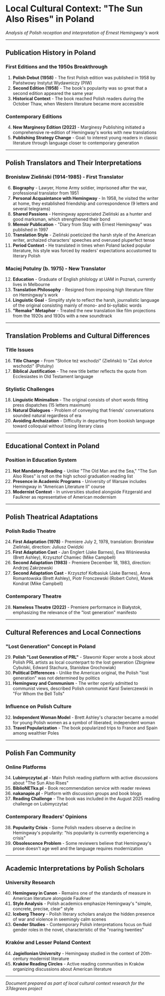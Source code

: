 # Local Cultural Context: "The Sun Also Rises" in Poland

*Analysis of Polish reception and interpretation of Ernest Hemingway's work*

---

## Publication History in Poland

### First Editions and the 1950s Breakthrough
1. **Polish Debut (1958)** - The first Polish edition was published in 1958 by Państwowy Instytut Wydawniczy (PIW)
2. **Second Edition (1958)** - The book's popularity was so great that a second edition appeared the same year
3. **Historical Context** - The book reached Polish readers during the October Thaw, when Western literature became more accessible

### Contemporary Editions
4. **New Marginesy Edition (2022)** - Marginesy Publishing initiated a comprehensive re-edition of Hemingway's works with new translations
5. **Publishing Strategy Change** - Goal: to interest young readers in classic literature through language closer to contemporary generation

---

## Polish Translators and Their Interpretations

### Bronisław Zieliński (1914-1985) - First Translator
6. **Biography** - Lawyer, Home Army soldier, imprisoned after the war, professional translator from 1951
7. **Personal Acquaintance with Hemingway** - In 1958, he visited the writer at home, they established friendship and correspondence (9 letters and several telegrams)
8. **Shared Passions** - Hemingway appreciated Zieliński as a hunter and good marksman, which strengthened their bond
9. **Memoir Publication** - "Diary from Stay with Ernest Hemingway" was published in 1997
10. **Translation Style** - Zieliński poeticized the harsh style of the American writer, archaized characters' speeches and overused pluperfect tense
11. **Period Context** - He translated in times when Poland lacked popular literature, his style was forced by readers' expectations accustomed to literary Polish

### Maciej Potulny (b. 1975) - New Translator
12. **Education** - Graduate of English philology at UAM in Poznań, currently lives in Melbourne
13. **Translation Philosophy** - Resigned from imposing high literature filter on Hemingway's work
14. **Linguistic Goal** - Simplify style to reflect the harsh, journalistic language of the original consisting mainly of mono- and bi-syllabic words
15. **"Remake" Metaphor** - Treated the new translation like film projections from the 1920s and 1930s with a new soundtrack

---

## Translation Problems and Cultural Differences

### Title Issues
16. **Title Change** - From "Słońce też wschodzi" (Zieliński) to "Zaś słońce wschodzi" (Potulny)
17. **Biblical Justification** - The new title better reflects the quote from Ecclesiastes in Old Testament language

### Stylistic Challenges
18. **Linguistic Minimalism** - The original consists of short words fitting press dispatches (15 letters maximum)
19. **Natural Dialogues** - Problem of conveying that friends' conversations sounded natural regardless of era
20. **Avoiding Archaization** - Difficulty in departing from bookish language toward colloquial without losing literary class

---

## Educational Context in Poland

### Position in Education System
21. **Not Mandatory Reading** - Unlike "The Old Man and the Sea," "The Sun Also Rises" is not on the high school graduation reading list
22. **Presence in Academic Programs** - University of Warsaw includes Hemingway in "American Literature II" course
23. **Modernist Context** - In universities studied alongside Fitzgerald and Faulkner as representative of American modernism

---

## Polish Theatrical Adaptations

### Polish Radio Theatre
24. **First Adaptation (1978)** - Premiere July 2, 1978, translation: Bronisław Zieliński, direction: Juliusz Owidzki
25. **First Adaptation Cast** - Jan Englert (Jake Barnes), Ewa Wiśniewska (Brett Ashley), Krzysztof Chamiec (Mike Campbell)
26. **Second Adaptation (1983)** - Premiere December 18, 1983, direction: Andrzej Zakrzewski
27. **Second Adaptation Cast** - Krzysztof Kołbasiuk (Jake Barnes), Anna Romantowska (Brett Ashley), Piotr Fronczewski (Robert Cohn), Marek Kondrat (Mike Campbell)

### Contemporary Theatre
28. **Nameless Theatre (2022)** - Premiere performance in Białystok, emphasizing the relevance of the "lost generation" manifesto

---

## Cultural References and Local Connections

### "Lost Generation" Concept in Poland
29. **Polish "Lost Generation of PRL"** - Sławomir Koper wrote a book about Polish PRL artists as local counterpart to the lost generation (Zbigniew Cybulski, Edward Stachura, Stanisław Grochowiak)
30. **Political Differences** - Unlike the American original, the Polish "lost generation" was not determined by politics
31. **Hemingway and Communism** - The writer openly admitted to communist views, described Polish communist Karol Świerczewski in "For Whom the Bell Tolls"

### Influence on Polish Culture
32. **Independent Woman Model** - Brett Ashley's character became a model for young Polish women as a symbol of liberated, independent woman
33. **Travel Popularization** - The book popularized trips to France and Spain among wealthier Poles

---

## Polish Fan Community

### Online Platforms
34. **Lubimyczytać.pl** - Main Polish reading platform with active discussions about "The Sun Also Rises"
35. **BiblioNETka.pl** - Book recommendation service with reader reviews
36. **nakanapie.pl** - Platform with discussion groups and book blogs
37. **Reading Challenge** - The book was included in the August 2025 reading challenge on Lubimyczytać

### Contemporary Readers' Opinions
38. **Popularity Crisis** - Some Polish readers observe a decline in Hemingway's popularity: "his popularity is currently experiencing a crisis"
39. **Obsolescence Problem** - Some reviewers believe that Hemingway's prose doesn't age well and the language requires modernization

---

## Academic Interpretations by Polish Scholars

### University Research
40. **Hemingway in Canon** - Remains one of the standards of measure in American literature alongside Faulkner
41. **Style Analysis** - Polish academics emphasize Hemingway's "simple, concrete, precise, clear" style
42. **Iceberg Theory** - Polish literary scholars analyze the hidden presence of war and violence in seemingly calm scenes
43. **Gender Studies** - Contemporary Polish interpretations focus on fluid gender roles in the novel, characteristic of the "roaring twenties"

### Kraków and Lesser Poland Context
44. **Jagiellonian University** - Hemingway studied in the context of 20th-century modernist literature
45. **Kraków Reading Circles** - Active reading communities in Kraków organizing discussions about American literature

---

*Document prepared as part of local cultural context research for the 37degrees project*